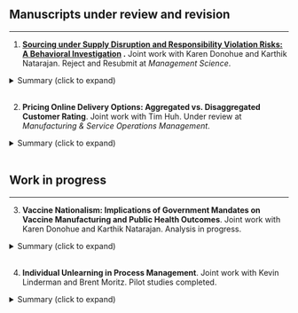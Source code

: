 <article class=article><div class="article-container pt-3"><h1></h1><div class=article-metadata></div></div><div class=article-container><div class=article-style><h2 id=manuscripts-under-review-and-revision>Manuscripts under review and revision</h2><hr><ol><li><strong><a href="https://drive.google.com/file/d/1QkCntyKl5_cuChD87_FeIt6WmRazTllS/view?usp=sharing" target=_blank rel=noopener>Sourcing under Supply Disruption and Responsibility Violation Risks: A Behavioral Investigation</a>
.</strong> Joint work with Karen Donohue and Karthik Natarajan. Reject and Resubmit at <em>Management Science</em>.</li></ol><details class=abstract><summary markdown=span>Summary (click to expand)</summary>
We investigate sourcing decisions when faced with two suppliers with different cost and risk profiles. Sourcing from one supplier costs more but involves no risk, while sourcing from the other may introduce either supply disruption risk, which influences product supply, or responsibility violation risk, which influences customer demand. To contrast these two types of supplier-induced risks, we present a parsimonious comparative framework based on risk matrices used in practice that organize risk level by two dimensions: likelihood and impact. We first analytically characterize the profit-maximizing sourcing strategies in different likelihood/impact environments and then employ an incentivized experiment with human participants to explore actual sourcing behavior. While sole-sourcing is always theoretically optimal, we find that individuals tend to diversify. However, they are less likely to diversify and more likely to select the optimal supplier when faced with responsibility violation risk relative to supply disruption risk. Concerning the underlying environment, we find that buyers respond similarly to changes in risk likelihood and impact levels in terms of the adjustment in order allocation between the two suppliers. This behavior deviates from the normative predictions, and our analysis suggests that managers will benefit from recognizing the unique characteristics of the two risk dimensions and developing tailored strategies to manage each type of risk. The negative influence of these behavioral factors on profit can be quite significant, especially under responsibility violation risk.</details><br><ol start=2><li><strong>Pricing Online Delivery Options: Aggregated vs. Disaggregated Customer Rating</strong>. Joint work with Tim Huh. Under review at <em>Manufacturing & Service Operations Management</em>.</li></ol><details class=abstract><summary markdown=span>Summary (click to expand)</summary>
Online shopping has become an indispensable part of people's lives. Online retailers, especially small ones who sell through established e-commerce platforms, often choose to outsource the delivery functionality to a set of delivery service providers. To help resolve uncertainty associated with these delivery service providers' on-time reliability, customers can rate the reliability of these providers. A retailer may choose to adopt either an aggregated rating system under which only the overall rating across all the delivery service providers is shown or a disaggregated rating system under which each provider's rating is displayed separately. Online retailers need to understand how to set optimal prices for different delivery options and recognize potential implications of rating system design. Our analysis shows that under the aggregated rating system, the optimal markups should be differentiated, while under the disaggregated rating system, every option should have the same markup. However, the retailer's optimal expected profit is equivalent across the two rating systems. Hence, the simpler aggregated rating system may achieve the same expected outcomes as the seemingly more informative disaggregated rating system. We also assess how the rating systems impact delivery service providers and customers.</details><br><h2 id=work-in-progress>Work in progress</h2><hr><ol start=3><li><strong>Vaccine Nationalism: Implications of Government Mandates on Vaccine Manufacturing and Public Health Outcomes</strong>. Joint work with Karen Donohue and Karthik Natarajan. Analysis in progress.</li></ol><details class=abstract><summary markdown=span>Summary (click to expand)</summary>
The COVID-19 pandemic has created unprecedented pressure on healthcare supply chains. Due to the limited supply of critical products such as PPEs and drugs, several national governments have implemented policies to limit the exporting of such products. As the success of combating the pandemic hinges on the availability of vaccines, there are growing concerns that governments might take similar measures to prioritize supplying vaccines to their own citizens, a phenomenon dubbed by the media as "vaccine nationalism." Against this backdrop, we investigate potential implications of such government mandates on vaccine manufacturers' capacity investment decisions and the associated public health outcomes. Our analysis shows that these mandates do not necessarily result in the intended consequences of increasing the local availability of vaccine doses. In some situations, the policies may actually induce the manufacturer to diversify production to another country. Also, the local, and sometimes even total, capacities may decrease if the capacity investment cost is high. We further study how the associated changes in capacity investments may influence public health outcomes and what behavioral factors may influence decision-makers' choices.</details><br><ol start=4><li><strong>Individual Unlearning in Process Management</strong>. Joint work with Kevin Linderman and Brent Moritz. Pilot studies completed.</li></ol><details class=abstract><summary markdown=span>Summary (click to expand)</summary>
Process management requires organizations to learn and adapt to new routines. While prior research primarily adopts an organizational learning perspective to study process and knowledge management, the "unlearning" procedure attracts more and more attention in recent years. This intentional effort in discarding old knowledge in order to embrace new knowledge is even considered a source of dynamic capability that organizations can leverage on. Although prior literature on organizational learning and change management has recognized individuals' role in shaping organizational level outcomes, there is relatively little research on how individual unlearning might contribute to firms' process improvement initiatives. Our study adopts an experimental approach to address this gap and develop a better understanding of the microfoundations of organizational unlearning in process management. We examine what kind of informational cues might help promote the unlearning process and improve learning outcomes and explore whether important individual characteristics, such as personality, influence different cues' efficacy. Preliminary data shows that different individuals may be susceptible to different cues and that there might be potential benefits of tailoring different cues to individuals with different characteristics.</details><p></p></div></div></article>

